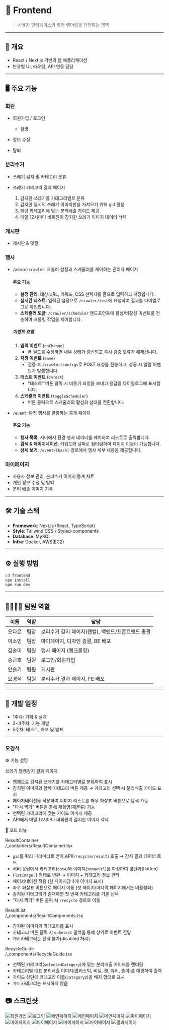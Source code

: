 # 🎨 Frontend

> 사용자 인터페이스와 화면 렌더링을 담당하는 영역

---

## 📌 개요

- React / Next.js 기반의 웹 애플리케이션
- 반응형 UI, 라우팅, API 연동 담당

---

## 🖥️ 주요 기능

### 회원

- 회원가입 / 로그인

  - 설명

- 정보 수정
- 탈퇴

### 분리수거

- 쓰레기 감지 및 카테고리 분류

- 쓰레기 카테고리 결과 페이지

  1. 감지된 쓰레기를 카테고리별로 분류
  2. 감지한 당시의 쓰레기 이미지만을 가져오기 위해 gid 활용
  3. 해당 카테고리에 맞는 분리배출 가이드 제공
  4. 매일 12시마다 비회원이 감지한 쓰레기 이미지 데이터 삭제

### 게시판

- 게시판 & 댓글

### 행사
- `/admin/crawler`: 크롤러 설정과 스케줄러를 제어하는 관리자 페이지
  #### 주요 기능
   - **설정 관리**: 대상 URL, 키워드, CSS 선택자를 폼으로 입력하고 저장합니다.
   - **실시간 테스트**: 입력된 설정으로 `/crawler/test`에 요청하여 결과를 다이얼로그로 확인합니다.
   - **스케줄러 토글**: `/crawler/scheduler` 엔드포인트에 활성/비활성 이벤트를 전송하여 크롤링 작업을 제어합니다.

   ##### 이벤트 흐름
   1. **입력 이벤트** (`onChange`)
      - 폼 필드를 수정하면 내부 상태가 갱신되고 즉시 검증 오류가 해제됩니다.
   2. **저장 이벤트** (`save`)
      - 검증 후 `/crawler/configs`로 POST 요청을 전송하고, 성공 시 알림 이벤트가 발생합니다.
   3. **테스트 이벤트** (`onTest`)
      - "테스트" 버튼 클릭 시 비동기 요청을 보내고 응답을 다이얼로그에 표시합니다.
   4. **스케줄러 이벤트** (`toggleScheduler`)
      - 버튼 클릭으로 스케줄러의 활성화 상태를 전환합니다.
        
- `/event`: 환경 행사를 열람하는 공개 페이지
  #### 주요 기능
   - **행사 목록**: 서버에서 환경 행사 데이터를 페치하여 리스트로 출력합니다.
   - **검색 & 페이지네이션**: 키워드와 날짜로 필터링하며 페이지 이동이 가능합니다.
   - **상세 보기**: `/event/[hash]` 경로에서 행사 세부 내용을 제공합니다.



### 마이페이지

- 사용자 정보 관리, 분리수거 이미지 통계 차트
- 개인 정보 수정 및 탈퇴
- 분리 배출 이미지 기록

---

## 🛠️ 기술 스택

- **Framework**: Next.js (React, TypeScript)
- **Style**: Tailwind CSS / Styled-components
- **Database**: MySQL
- **Infra**: Docker, AWS(EC2)

---

## ⚙️ 실행 방법

```bash
cd frontend
npm install
npm run dev
```

---

## 👨‍👩‍👧‍👦 팀원 역할

| 이름   | 역할 | 담당                                               |
| ------ | ---- | -------------------------------------------------- |
| 오다은 | 팀장 | 분리수거 감지 페이지(웹캠), 백엔드/프론트엔드 총괄 |
| 이소민 | 팀장 | 마이페이지, 디자인 총괄, BE 배포                   |
| 김송미 | 팀원 | 행사 페이지 (웹크롤링)                             |
| 송근호 | 팀원 | 로그인/회원가입                                    |
| 안슬기 | 팀원 | 게시판                                             |
| 오경석 | 팀원 | 분리수거 결과 페이지, FE 배포                      |

---

## 📅 개발 일정

- 1주차: 기획 & 설계
- 2~4주차: 기능 개발
- 5주차: 테스트, 배포 및 발표

---
### 오경석 

⚙️ 기능 설명  

쓰레기 웹캠감지 결과 페이지  

- 웹캠으로 감지된 쓰레기를 카테고리별로 분류하여 표시  
- 감지된 이미지와 함께 카테고리 버튼 제공 → 카테고리 선택 시 분리배출 가이드 표시  
- 페이지네이션을 적용하여 이미지 리스트를 좌우 화살표 버튼으로 탐색 가능  
- "다시 찍기" 버튼을 통해 재촬영(재분류) 가능  
- 선택된 카테고리에 맞는 가이드 이미지 제공
- API에서 매일 12시마다 비회원이 감지한 이미지 삭제  


📝 코드 리뷰  

ResultContainer  
/_containers/ResultContainer.tsx  

- `gid`를 쿼리 파라미터로 받아 API(`/recycle/result`) 호출 → 감지 결과 데이터 로드  
- 서버 응답에서 카테고리(`data`)와 이미지(`imageUrl`)를 파싱하여 평탄화(flatten)  
- `FlatImage[]` 형태로 변환 → 이미지 + 카테고리 정보 관리  
- 페이지네이션 적용 (한 페이지당 4개 이미지 표시)  
- 좌우 화살표 버튼으로 페이지 이동 (첫 페이지/마지막 페이지에서는 비활성화)  
- 감지된 카테고리가 존재하면 첫 번째 카테고리를 기본 선택  
- "다시 찍기" 버튼 클릭 시 `/recycle` 경로로 이동  

ResultList  
/_components/ResultComponents.tsx  

- 감지된 이미지와 카테고리를 표시  
- 카테고리 버튼 클릭 시 `onSelect` 콜백을 통해 상위로 이벤트 전달  
- `기타` 카테고리는 선택 불가(disabled 처리)  

RecycleGuide  
/_components/RecycleGuide.tsx  

- 선택된 카테고리(`selectedCategory`)에 맞는 분리배출 가이드를 렌더링  
- 카테고리별 대표 분리배출 이미지(플라스틱, 비닐, 캔, 유리, 종이)를 매핑하여 출력  
- 가이드 상단에 카테고리 이름(`category2`)을 배지 형태로 표시    
- `기타` 카테고리는 표시하지 않음  


## 📷 스크린샷
![회원가입](src/app/_global/assets/images/joinPage.png)
![로그인](src/app/_global/assets/images/loginPage.png)
![메인페이지](src/app/_global/assets/images/mainModal.png)
![메인페이지](src/app/_global/assets/images/mainPage1.png)
![메인페이지](src/app/_global/assets/images/mainPage2.png)
![마이페이지](src/app/_global/assets/images/mypageHome1.png)
![마이페이지](src/app/_global/assets/images/mypageHome2.png)
![마이페이지](src/app/_global/assets/images/profilePage1.png)
![마이페이지](src/app/_global/assets/images/profilePage2.png)
![마이페이지](src/app/_global/assets/images/recyclePage.png)
![결과페이지](src/app/_global/assets/images/recycleResult.png)
